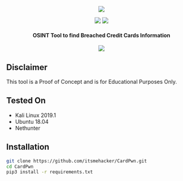 <p align="center">
  <img src="https://i.imgur.com/Q2Zy1kG.png">
</p>
<p align="center">
  <img src="https://img.shields.io/badge/Python-3-brightgreen.svg?style=plastic">
  <img src="https://img.shields.io/badge/NetHunter-✔-red.svg?style=plastic">
  <h4 align="center">OSINT Tool to find Breached Credit Cards Information</h4>
</p>

<p align="center">
  <img src="https://imgur.com/QTnbJzx.png">
</p>

## Disclaimer

This tool is a Proof of Concept and is for Educational Purposes Only.

## Tested On

* Kali Linux 2019.1
* Ubuntu 18.04
* Nethunter

## Installation

```bash
git clone https://github.com/itsmehacker/CardPwn.git
cd CardPwn
pip3 install -r requirements.txt
```

